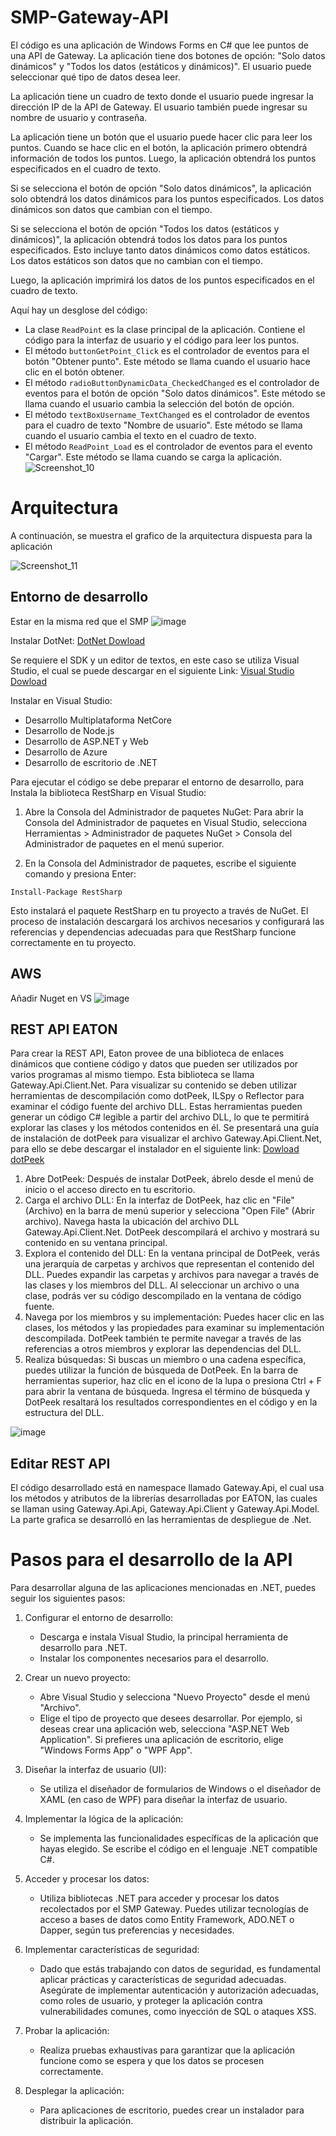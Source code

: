 # SMP-Gateway-API

El código es una aplicación de Windows Forms en C# que lee puntos de una API de Gateway. La aplicación tiene dos botones de opción: "Solo datos dinámicos" y "Todos los datos (estáticos y dinámicos)". El usuario puede seleccionar qué tipo de datos desea leer.

La aplicación tiene un cuadro de texto donde el usuario puede ingresar la dirección IP de la API de Gateway. El usuario también puede ingresar su nombre de usuario y contraseña.

La aplicación tiene un botón que el usuario puede hacer clic para leer los puntos. Cuando se hace clic en el botón, la aplicación primero obtendrá información de todos los puntos. Luego, la aplicación obtendrá los puntos especificados en el cuadro de texto.

Si se selecciona el botón de opción "Solo datos dinámicos", la aplicación solo obtendrá los datos dinámicos para los puntos especificados. Los datos dinámicos son datos que cambian con el tiempo.

Si se selecciona el botón de opción "Todos los datos (estáticos y dinámicos)", la aplicación obtendrá todos los datos para los puntos especificados. Esto incluye tanto datos dinámicos como datos estáticos. Los datos estáticos son datos que no cambian con el tiempo.

Luego, la aplicación imprimirá los datos de los puntos especificados en el cuadro de texto.

Aquí hay un desglose del código:

- La clase ```ReadPoint``` es la clase principal de la aplicación. Contiene el código para la interfaz de usuario y el código para leer los puntos.
- El método ```buttonGetPoint_Click``` es el controlador de eventos para el botón "Obtener punto". Este método se llama cuando el usuario hace clic en el botón obtener.
- El método ```radioButtonDynamicData_CheckedChanged``` es el controlador de eventos para el botón de opción "Solo datos dinámicos". Este método se llama cuando el usuario cambia la selección del botón de opción.
- El método ```textBoxUsername_TextChanged``` es el controlador de eventos para el cuadro de texto "Nombre de usuario". Este método se llama cuando el usuario cambia el texto en el cuadro de texto.
- El método ```ReadPoint_Load``` es el controlador de eventos para el evento "Cargar". Este método se llama cuando se carga la aplicación.
![Screenshot_10](https://github.com/psmedinadi22/SMP-Gateway-API/assets/64180738/ca97115e-3a35-470e-8215-a1e5c61ad2e9)


# Arquitectura
A continuación, se muestra el grafico de la arquitectura dispuesta para la aplicación

![Screenshot_11](https://github.com/psmedinadi22/SMP-Gateway-API/assets/64180738/6d5799e3-bece-451e-a497-3b0a4654ce2a)



Entorno de desarrollo
----
Estar en la misma red que el SMP
![image](https://github.com/psmedinadi22/SMP-Gateway-API/assets/64180738/e4de9346-1179-43a1-991b-4759596b9d4e)


Instalar DotNet:
[DotNet Dowload](https://dotnet.microsoft.com/en-us/download)

Se requiere el SDK y un editor de textos, en este caso se utiliza Visual Studio, el cual se puede descargar en el siguiente Link: 
[Visual Studio Dowload](https://visualstudio.microsoft.com/es/downloads/)

Instalar en Visual Studio:
- Desarrollo Multiplataforma NetCore
- Desarrollo de Node.js
- Desarrollo de ASP.NET y Web
- Desarrollo de Azure
- Desarrollo de escritorio de .NET

Para ejecutar el código se debe preparar el entorno de desarrollo, para Instala la biblioteca RestSharp en Visual Studio:

1. Abre la Consola del Administrador de paquetes NuGet: Para abrir la Consola del Administrador de paquetes en Visual Studio, selecciona Herramientas > Administrador de paquetes NuGet > Consola del Administrador de paquetes en el menú superior.

2. En la Consola del Administrador de paquetes, escribe el siguiente comando y presiona Enter:

```
Install-Package RestSharp
```

Esto instalará el paquete RestSharp en tu proyecto a través de NuGet. El proceso de instalación descargará los archivos necesarios y configurará las referencias y dependencias adecuadas para que RestSharp funcione correctamente en tu proyecto.

AWS 
-----

Añadir Nuget en VS
![image](https://github.com/psmedinadi22/SMP-Gateway-API/assets/64180738/a73f1984-9fcc-4cb5-a405-d47afa0f4a51)


REST API EATON
---

Para crear la REST API, Eaton provee de una biblioteca de enlaces dinámicos que contiene código y datos que pueden ser utilizados por varios programas al mismo tiempo. Esta biblioteca se llama Gateway.Api.Client.Net. Para visualizar su contenido se deben utilizar herramientas de descompilación como dotPeek, ILSpy o Reflector para examinar el código fuente del archivo DLL. Estas herramientas pueden generar un código C# legible a partir del archivo DLL, lo que te permitirá explorar las clases y los métodos contenidos en él.
Se presentará una guía de instalación de dotPeek para visualizar el archivo Gateway.Api.Client.Net, para ello se debe descargar el instalador en el siguiente link:
[Dowload dotPeek](https://www.jetbrains.com/decompiler/download/#section=web-installer)

1. Abre DotPeek: Después de instalar DotPeek, ábrelo desde el menú de inicio o el acceso directo en tu escritorio.
2. Carga el archivo DLL: En la interfaz de DotPeek, haz clic en "File" (Archivo) en la barra de menú superior y selecciona "Open File" (Abrir archivo). Navega hasta la ubicación del archivo DLL Gateway.Api.Client.Net. DotPeek descompilará el archivo y mostrará su contenido en su ventana principal.
3. Explora el contenido del DLL: En la ventana principal de DotPeek, verás una jerarquía de carpetas y archivos que representan el contenido del DLL. Puedes expandir las carpetas y archivos para navegar a través de las clases y los miembros del DLL. Al seleccionar un archivo o una clase, podrás ver su código descompilado en la ventana de código fuente.
4. Navega por los miembros y su implementación: Puedes hacer clic en las clases, los métodos y las propiedades para examinar su implementación descompilada. DotPeek también te permite navegar a través de las referencias a otros miembros y explorar las dependencias del DLL.
5. Realiza búsquedas: Si buscas un miembro o una cadena específica, puedes utilizar la función de búsqueda de DotPeek. En la barra de herramientas superior, haz clic en el icono de la lupa o presiona Ctrl + F para abrir la ventana de búsqueda. Ingresa el término de búsqueda y DotPeek resaltará los resultados correspondientes en el código y en la estructura del DLL.

![image](https://github.com/psmedinadi22/SMP-Gateway-API/assets/64180738/16d1f25e-d847-498c-a086-09491b2104f0)


Editar REST API
---

El código desarrollado está en namespace llamado Gateway.Api, el cual usa los métodos y atributos de la librerías desarrolladas por EATON, las cuales se llaman using Gateway.Api.Api, Gateway.Api.Client y Gateway.Api.Model. La parte grafica se desarrolló en las herramientas de despliegue de .Net. 



# Pasos para el desarrollo de la API

Para desarrollar alguna de las aplicaciones mencionadas en .NET, puedes seguir los siguientes pasos:

1. Configurar el entorno de desarrollo:
   - Descarga e instala Visual Studio, la principal herramienta de desarrollo para .NET.
   - Instalar los componentes necesarios para el desarrollo.

2. Crear un nuevo proyecto:
   - Abre Visual Studio y selecciona "Nuevo Proyecto" desde el menú "Archivo".
   - Elige el tipo de proyecto que desees desarrollar. Por ejemplo, si deseas crear una aplicación web, selecciona "ASP.NET Web Application". Si prefieres una aplicación de escritorio, elige "Windows Forms App" o "WPF App".

3. Diseñar la interfaz de usuario (UI):
   - Se utiliza el diseñador de formularios de Windows o el diseñador de XAML (en caso de WPF) para diseñar la interfaz de usuario.

4. Implementar la lógica de la aplicación:
   - Se implementa las funcionalidades específicas de la aplicación que hayas elegido. Se escribe el código en el lenguaje .NET compatible C#.
    
5. Acceder y procesar los datos:
   - Utiliza bibliotecas .NET para acceder y procesar los datos recolectados por el SMP Gateway. Puedes utilizar tecnologías de acceso a bases de datos como Entity Framework, ADO.NET o Dapper, según tus preferencias y necesidades.

6. Implementar características de seguridad:
   - Dado que estás trabajando con datos de seguridad, es fundamental aplicar prácticas y características de seguridad adecuadas. Asegúrate de implementar autenticación y autorización adecuadas, como roles de usuario, y proteger la aplicación contra vulnerabilidades comunes, como inyección de SQL o ataques XSS.

7. Probar la aplicación:
   - Realiza pruebas exhaustivas para garantizar que la aplicación funcione como se espera y que los datos se procesen correctamente.

8. Desplegar la aplicación:
   - Para aplicaciones de escritorio, puedes crear un instalador para distribuir la aplicación.
